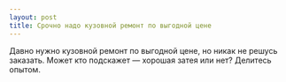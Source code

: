 ```yaml
---
layout: post 
title: Срочно надо кузовной ремонт по выгодной цене 
--- 
```

Давно нужно кузовной ремонт по выгодной цене, но никак не решусь заказать. Может кто подскажет — хорошая затея или нет? Делитесь опытом.